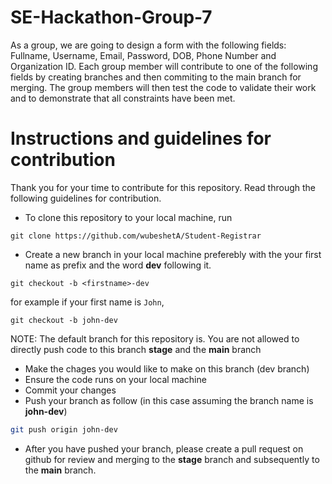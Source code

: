 # SE-Hackathon-Group-7
As a group, we are going to design a form with the following fields: Fullname, Username, Email, Password, DOB, Phone Number and Organization ID.
Each group member will contribute to one of the following fields by creating branches and then commiting to the main branch for merging.
The group members will then test the code to validate their work and to demonstrate that all constraints have been met.


# Instructions and guidelines for contribution
Thank you for your time to contribute for this repository. Read through the following guidelines for contribution.

- To clone this repository to your local machine, run
```shell
git clone https://github.com/wubeshetA/Student-Registrar
```
- Create a new branch in your local machine preferebly with the your first name as prefix and the word **dev** following it.
```shell
git checkout -b <firstname>-dev
```
for example if your first name is `John`, 
```shell
git checkout -b john-dev
```
NOTE: The default branch for this repository is. You are not allowed to directly push code to this branch **stage** and the **main** branch
- Make the chages you would like to make on this branch (dev branch)
- Ensure the code runs on your local machine
- Commit your changes
- Push your branch as follow (in this case assuming the branch name is **john-dev**)
```bash
git push origin john-dev
```
- After you have pushed your branch, please create a pull request on github for review and merging to the **stage** branch and subsequently to the **main** branch.

